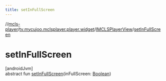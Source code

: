 ```yaml
---
title: setInFullScreen
---
```

//[mcls-player](../../../index.html)/[tv.mycujoo.mclsplayer.player.widget](../index.html)/[IMCLSPlayerView](index.html)/[setInFullScreen](set-in-full-screen.html)



# setInFullScreen



[androidJvm]\
abstract fun [setInFullScreen](set-in-full-screen.html)(inFullScreen: [Boolean](https://kotlinlang.org/api/latest/jvm/stdlib/kotlin/-boolean/index.html))




